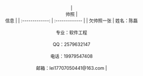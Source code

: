 <center>| <center>帅照     | <center>信息    |
| :-------------: | :------------- |
| 欠帅照一张       | 姓名：陈磊  <br><br> 专业：软件工程<br><br> QQ：2579632147<br><br> 电话：19979547408<br><br> 邮箱：lei17707050441@163.com       |  


